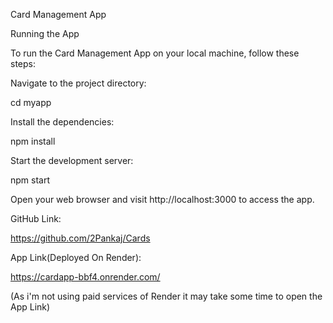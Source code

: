 Card Management App


Running the App

To run the Card Management App on your local machine, follow these steps:


Navigate to the project directory:

cd myapp

Install the dependencies:

npm install

Start the development server:

npm start

Open your web browser and visit http://localhost:3000 to access the app.

GitHub Link:

https://github.com/2Pankaj/Cards

App Link(Deployed On Render):

https://cardapp-bbf4.onrender.com/

(As i'm not using paid services of Render it may take some time to open the App Link)
